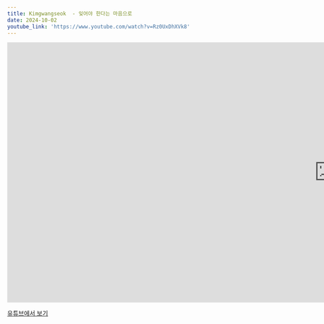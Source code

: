 ```yaml
---
title: Kimgwangseok  - 잊어야 한다는 마음으로
date: 2024-10-02
youtube_link: 'https://www.youtube.com/watch?v=Rz0UxDhXVk8'
---
```


<iframe width="1500" height="600" src="https://www.youtube.com/embed/Rz0UxDhXVk8" frameborder="0" allow="accelerometer; autoplay; clipboard-write; encrypted-media; gyroscope; picture-in-picture" allowfullscreen></iframe>

[유튜브에서 보기](https://www.youtube.com/watch?v=Rz0UxDhXVk8)